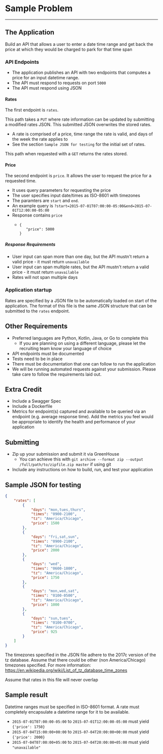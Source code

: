 # **Sample Problem**

------------
## The Application
Build an API that allows a user to enter a date time range and get back the price at which they would be charged to park for that time span

### API Endpoints
- The application publishes an API with two endpoints that computes a price for an input datetime range.
- The API must respond to requests on port `5000`
- The API must respond using JSON

#### Rates
The first endpoint is `rates`.

This path takes a `PUT` where rate information can be updated by submitting a modified rates JSON. This submitted JSON overwrites the stored rates.

- A rate is comprised of a price, time range the rate is valid, and days of the week the rate applies to
- See the section `Sample JSON for testing` for the initial set of rates.

This path when requested with a `GET` returns the rates stored.

#### Price
The second endpoint is `price`. It allows the user to request the price for a requested time.

- It uses query parameters for requesting the price
- The user specifies input date/times as ISO-8601 with timezones
- The paramters are `start` and `end`. 
- An example query is `?start=2015-07-01T07:00:00-05:00&end=2015-07-01T12:00:00-05:00`
- Response contains `price`
  - ```
    {
       "price": 5000
    }
    ```

##### Response Requirements
- User input can span more than one day, but the API mustn't return a valid price  - it must return `unavailable`
- User input can span multiple rates, but the API mustn't return a valid price - it must return `unavailable`
- Rates will not span multiple days

### Application startup
Rates are specified by a JSON file to be automatically loaded on start of the application. The format of this file is the same JSON structure that can be submitted to the `rates` endpoint.

## Other Requirements

- Preferred languages are Python, Kotlin, Java, or Go to complete this
  * If you are planning on using a different language, please let the recruiting team know your language of choice
- API endpoints must be documented
- Tests need to be in place
- There must be documentation that one can follow to run the application
- We will be running automated requests against your submission. Please take care to follow the requirements laid out.

## Extra Credit

- Include a Swagger Spec
- Include a Dockerfile
- Metrics for endpoint(s) captured and available to be queried via an endpoint (e.g. average response time). Add the metrics you feel would be appropriate to identify the health and performance of your application

## Submitting

* Zip up your submission and submit it via GreenHouse
  * You can achieve this with `git archive --format zip --output /full/path/to/zipfile.zip master` if using git
* Include any instructions on how to build, run, and test your application

## Sample JSON for testing
```json
{
    "rates": [
        {
            "days": "mon,tues,thurs",
            "times": "0900-2100",
            "tz": "America/Chicago",
            "price": 1500
        },
        {
            "days": "fri,sat,sun",
            "times": "0900-2100",
            "tz": "America/Chicago",
            "price": 2000
        },
        {
            "days": "wed",
            "times": "0600-1800",
            "tz": "America/Chicago",
            "price": 1750
        },
        {
            "days": "mon,wed,sat",
            "times": "0100-0500",
            "tz": "America/Chicago",
            "price": 1000
        },
        {
            "days": "sun,tues",
            "times": "0100-0700",
            "tz": "America/Chicago",
            "price": 925
        }
    ]
}

```
The timezones specified in the JSON file adhere to the 2017c version of the tz database. Assume that there could be other (non America/Chicago) timezones specified. For more information: https://en.wikipedia.org/wiki/List_of_tz_database_time_zones

Assume that rates in this file will never overlap

## Sample result
Datetime ranges must be specified in ISO-8601 format.  A rate must completely encapsulate a datetime range for it to be available.


* `2015-07-01T07:00:00-05:00` to `2015-07-01T12:00:00-05:00` must yield `{'price': 1750}`
* `2015-07-04T15:00:00+00:00` to `2015-07-04T20:00:00+00:00` must yield `{'price': 2000}`
* `2015-07-04T07:00:00+05:00` to `2015-07-04T20:00:00+05:00` must yield `"unavailable"`

